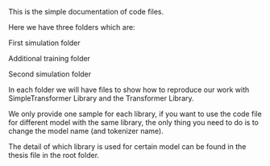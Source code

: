 This is the simple documentation of code files.

Here we have three folders which are:

First simulation folder

Additional training folder

Second simulation folder


In each folder we will have files to show how to reproduce our work with SimpleTransformer Library and the Transformer Library.

We only provide one sample for each library, if you want to use the code file for different model with the same library, the only thing you need to do is to change the model name (and tokenizer name).

The detail of which library is used for certain model can be found in the thesis file in the root folder.

